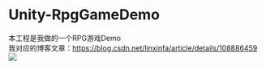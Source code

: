 # Unity-RpgGameDemo
本工程是我做的一个RPG游戏Demo  
我对应的博客文章：https://blog.csdn.net/linxinfa/article/details/108886459  
![](https://img-blog.csdnimg.cn/20200930154637832.gif)  
